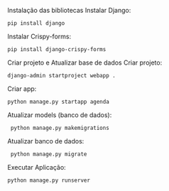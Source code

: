 Instalação das bibliotecas
Instalar Django: 
```
pip install django
```
Instalar Crispy-forms: 
```
pip install django-crispy-forms
```
Criar projeto e Atualizar base de dados
Criar projeto: 
```
django-admin startproject webapp .
```
Criar app: 
```
python manage.py startapp agenda
```
Atualizar models (banco de dados):
```
 python manage.py makemigrations
 ```
Atualizar banco de dados:
```
 python manage.py migrate
```

Executar Aplicação: 
```
python manage.py runserver
```